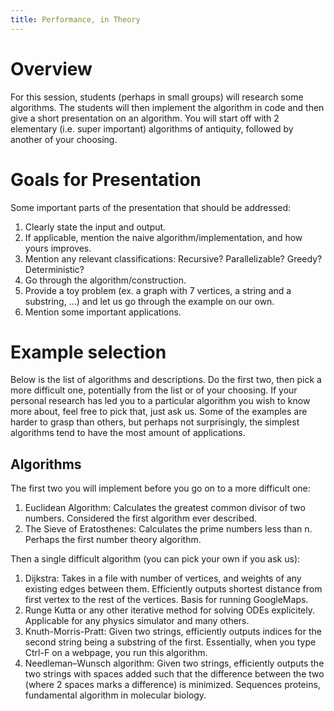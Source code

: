 ```yaml
---
title: Performance, in Theory
---
```


# Overview

For this session, students (perhaps in small groups) will research some algorithms. The students will then implement the algorithm in code and then give a short presentation on an algorithm. You will start off with 2 elementary (i.e. super important) algorithms of antiquity, followed by another of your choosing.

# Goals for Presentation 

Some important parts of the presentation that should be addressed:

1. Clearly state the input and output.
2. If applicable, mention the naive algorithm/implementation, and how yours improves.
3. Mention any relevant classifications: Recursive? Parallelizable? Greedy? Deterministic?
4. Go through the algorithm/construction. 
5. Provide a toy problem (ex. a graph with 7 vertices, a string and a substring, ...) and let us go through the example on our own.
6. Mention some important applications.

# Example selection

Below is the list of algorithms and descriptions. Do the first two, then pick a more difficult one, potentially from the list or of your choosing. If your personal research has led you to a particular algorithm you wish to know more about, feel free to pick that, just ask us. Some of the examples are harder to grasp than others, but perhaps not surprisingly, the simplest algorithms tend to have the most amount of applications.


##  Algorithms

The first two you will implement before you go on to a more difficult one:

1. Euclidean Algorithm: Calculates the greatest common divisor of two numbers. Considered the first algorithm ever described.
2. The Sieve of Eratosthenes: Calculates the prime numbers less than n. Perhaps the first number theory algorithm.

Then a single difficult algorithm (you can pick your own if you ask us):

1. Dijkstra: Takes in a file with number of vertices, and weights of any existing edges between them. Efficiently outputs shortest distance from first vertex to the rest of the vertices. Basis for running GoogleMaps.
2. Runge Kutta or any other iterative method for solving ODEs explicitely. Applicable for any physics simulator and many others.
3. Knuth-Morris-Pratt: Given two strings, efficiently outputs indices for the second string being a substring of the first. Essentially, when you type Ctrl-F on a webpage, you run this algorithm.
4. Needleman–Wunsch algorithm: Given two strings, efficiently outputs the two strings with spaces added such that the difference between the two (where 2 spaces marks a difference) is minimized. Sequences proteins, fundamental algorithm in molecular biology.


